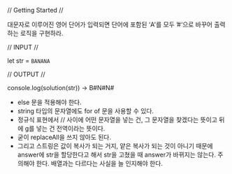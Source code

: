 // Getting Started //

대문자로 이루어진 영어 단어가 입력되면 단어에 포함된 ‘A'를 모두 ’#‘으로 바꾸어 출력하는 로직을 구현하라.

// INPUT //

let str = `BANANA`

// OUTPUT //

console.log(solution(str)) -> B#N#N#

- else 문을 적용해야 한다.
- string 타입의 문자열에도 for of 문을 사용할 수 있다.
- 정규식 표현에서 // 사이에 어떤 문자열을 넣는 건, 그 문자열을 찾겠다는 뜻이고 뒤에 g를 넣는 건 전역이라는 뜻이다.
- 굳이 replaceAll을 쓰지 않아도 된다.
- 그리고 스트링은 값이 복사가 되는 거지, 얕은 복사가 되는 것이 아니기 때문에 answer에 str을 할당한다고 해서 str을 고쳤을 때 answer가 바뀌지는 않는다. 주의해야 한다. 배열과는 다르다는 사실을 늘 인지해야 한다.